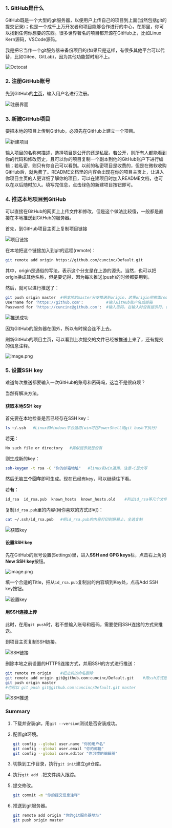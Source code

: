 ### 1. GitHub是什么

GitHub既是一个大型的git服务器，以便用户上传自己的项目到上面(当然包括git的提交记录)；也是一个成千上万开发者和项目能够合作进行的中心，在那里，你可以找到任何你想要的东西。很多世界著名的项目都开源在GitHub上，比如Linux Kern源码，VSCode源码。

我是把它当作一个git服务器来备份项目的(如果只是这样，有很多其他平台可以代替，比如Gitee、GitLab)，因为其他功能暂时用不上。

![Octocat](https://i.loli.net/2020/03/02/FqVmQ7MI1PaxkTo.png)

### 2. 注册GitHub账号

先到GitHub的[主页](https://github.com/)，输入用户名进行注册。

![注册界面](https://i.loli.net/2020/03/02/z1rOWx3Ia4dNuGk.png)

### 3. 新建GitHub项目

要把本地的项目上传到GitHub，必须先在GitHub上建立一个项目。

![新建项目](https://i.loli.net/2020/03/02/DGiT9EkQKI7ZySj.png)

输入项目的名称何描述，选择项目是公开的还是私密。若公开，则所有人都能看到你的代码和修改历史，且可以你的项目复制一个副本到他的GitHub账户下进行编辑；若私密，则只有你自己可以看到。以前的私密项目是收费的，但是在微软收购GitHub后，就免费了。README文档里的内容会出现在你的项目主页上，让进入你项目主页的人更详细了解你的项目，可以在建项目时加入README文档，也可以在以后随时加入。填写完信息，点击绿色的新建项目按钮即可。

### 4. 推送本地项目到GitHub

可以直接在GitHub的网页上上传文件和修改，但是这个做法比较傻，一般都是直接在本地推送到GitHub的服务器。

首先，到GitHub项目主页上复制项目链接

![项目链接](https://i.loli.net/2020/03/02/heWfbB2nzyH7MUG.png)

在本地把这个链接加入到git的远程(remote)：

```bash
git remote add origin https://github.com/cuncinc/Default.git
```

其中，origin是通俗的写法，表示这个分支是在上游的源头。当然，也可以把origin换成其他名称，但是要记得，因为每次推送(push)的时候都要用到。

然后，就可以进行推送了：

```bash
git push origin master	#把本地的master分支推送到origin，这里origin用前面remote的命名代替
Username for 'https://github.com':		    #输入GitHub账户名或邮箱
Password for 'https://cuncinc@github.com':	#输入密码，在输入时没有提示符，但确实在输入
```

![推送成功](https://i.loli.net/2020/03/02/wEbUodmytPGvTjJ.png)

因为GitHub的服务器在国外，所以有时候会连不上去。

刷新GitHub的项目主页，可以看到上次提交的文件已经被推送上来了，还有提交的信息注释。

![image.png](https://i.loli.net/2020/03/02/Z9OoVDktdKGHl36.png)

### 5. 设置SSH key

难道每次推送都要输入一次GitHub的账号和密码吗，这岂不是很麻烦？

当然有解决方法。

#### 获取本地SSH key

首先要在本地检查是否已经存在SSH key：

```bash
ls ~/.ssh	#Linux和Windows平台通用(win可在PowerShell或git bash下执行)
```

若**无**：

```bash
No such file or directory	#类似提示就是没有
```

则生成新的key：

```bash
ssh-keygen -t rsa -C "你的邮箱地址"	#linux和win通用，注意-C是大写
```

然后无脑**三个回车**即可生成。现在已经有key，可以继续往下看。

若**有**：

```bash
id_rsa  id_rsa.pub  known_hosts  known_hosts.old	#列出id_rsa等几个文件则说明有
```

复制`id_rsa.pub`里的内容(用你喜欢的方式即可)：

```bash
cat ~/.ssh/id_rsa.pub	#把id_rsa.pub的内容打印到屏幕上，全选复制
```

![获取key](https://i.loli.net/2020/03/02/EZPVwp7r9OJ1sKN.png)

#### 设置SSH key

先在GitHub的账号设置(Settings)里，进入**SSH and GPG keys**栏，点击右上角的**New SSH key**按钮。

![image.png](https://i.loli.net/2020/03/02/18qnjBaxKtm9I7w.png)

填一个合适的Title，把从`id_rsa.pub`复制出的内容填到Key处，点击Add SSH key按钮。

![设置key](https://i.loli.net/2020/03/02/qUzDMASXGOPfWVC.png)

#### 用SSH连接上传

此时，在用`git push`时，若不想输入账号和密码，需要使用SSH连接的方式来推送。

到项目主页复制SSH链接。

![SSH链接](https://i.loli.net/2020/03/03/cw8DzNqdFAeUHGi.png)

删除本地之前设置的HTTPS连接方式，并用SSH的方式进行推送：

```bash
git remote rm origin	#把之前的命名删除
git remote add origin git@github.com:cuncinc/Default.git	#用ssh方式连接
git push origin master
#也可以 git push git@github.com:cuncinc/Default.git master
```

![SSH推送](https://i.loli.net/2020/03/03/ZCBH4fGOzvDJnK8.png)

### Summary

1. 下载并安装git，用`git --version`测试是否安装成功。

2. 配置git环境。

   ```bash
   git config --global user.name "你的用户名"
   git config --global user.email "你的邮箱"
   git config --global core.editor "你习惯的编辑器"
   ```

3. 切换到工作目录，执行`git init`建立git仓库。

4. 执行`git add .`把文件纳入跟踪。

5. 提交修改。

   ```bash
   git commit -m "你的提交信息注释"
   ```

6. 推送到git服务器。

   ```bash
   git remote add origin "你的git服务器地址"
   git push origin master
   ```

 